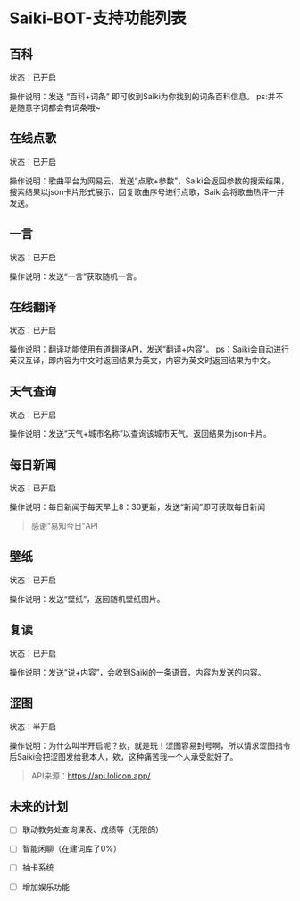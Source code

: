 # Saiki-BOT-支持功能列表

## 百科

状态：已开启

操作说明：发送 “百科+词条” 即可收到Saiki为你找到的词条百科信息。
ps:并不是随意字词都会有词条哦~

## 在线点歌

状态：已开启

操作说明：歌曲平台为网易云，发送“点歌+参数”，Saiki会返回参数的搜索结果，搜索结果以json卡片形式展示，回复歌曲序号进行点歌，Saiki会将歌曲热评一并发送。

##  一言

状态：已开启

操作说明：发送“一言”获取随机一言。

## 在线翻译

状态：已开启

操作说明：翻译功能使用有道翻译API，发送“翻译+内容”。
ps：Saiki会自动进行英汉互译，即内容为中文时返回结果为英文，内容为英文时返回结果为中文。

##  天气查询

状态：已开启

操作说明：发送“天气+城市名称”以查询该城市天气。返回结果为json卡片。

## 每日新闻

状态：已开启

操作说明：每日新闻于每天早上8：30更新，发送“新闻”即可获取每日新闻

> 感谢“易知今日”API

## 壁纸

状态：已开启

操作说明：发送“壁纸”，返回随机壁纸图片。

## 复读

状态：已开启

操作说明：发送“说+内容”，会收到Saiki的一条语音，内容为发送的内容。

## 涩图

状态：半开启

操作说明：为什么叫半开启呢？欸，就是玩！涩图容易封号啊，所以请求涩图指令后Saiki会把涩图发给我本人，欸，这种痛苦我一个人承受就好了。

>API来源：https://api.lolicon.app/



## 未来的计划

- [ ] 联动教务处查询课表、成绩等（无限鸽）
- [ ] 智能闲聊（在建词库了0%）
- [ ] 抽卡系统
- [ ] 增加娱乐功能

